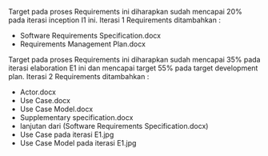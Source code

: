 Target pada proses Requirements ini diharapkan sudah mencapai 20% pada iterasi inception I1 ini.  Iterasi 1 Requirements ditambahkan :
- Software Requirements Specification.docx
- Requirements Management Plan.docx

Target pada proses Requirements ini diharapkan sudah mencapai 35% pada iterasi elaboration E1 ini dan mencapai target 55% pada target development plan.  Iterasi 2 Requirements ditambahkan :
- Actor.docx
- Use Case.docx
- Use Case Model.docx
- Supplementary specification.docx
- lanjutan dari (Software Requirements Specification.docx)
- Use Case pada iterasi E1.jpg
- Use Case Model pada iterasi E1.jpg